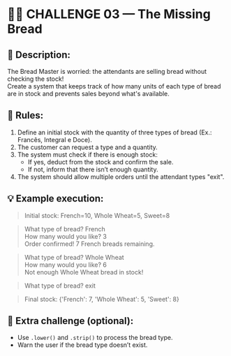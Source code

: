 # 🧙‍♂️ CHALLENGE 03 — The Missing Bread

## 🎯 Description:

The Bread Master is worried: the attendants are selling bread without checking the stock!  
Create a system that keeps track of how many units of each type of bread are in stock and prevents sales beyond what's available.

## 📌 Rules:

1. Define an initial stock with the quantity of three types of bread (Ex.: Francês, Integral e Doce).
2. The customer can request a type and a quantity.
3. The system must check if there is enough stock:
   - If yes, deduct from the stock and confirm the sale.
   - If not, inform that there isn’t enough quantity.
4. The system should allow multiple orders until the attendant types "exit".

## 💡 Example execution:

> Initial stock: French=10, Whole Wheat=5, Sweet=8  
 
> What type of bread? French  
> How many would you like? 3  
> Order confirmed! 7 French breads remaining.  

> What type of bread? Whole Wheat  
> How many would you like? 6  
> Not enough Whole Wheat bread in stock!  

> What type of bread? exit  

> Final stock: {'French': 7, 'Whole Wheat': 5, 'Sweet': 8}

## 🧪 Extra challenge (optional):

- Use `.lower()` and `.strip()` to process the bread type.
- Warn the user if the bread type doesn’t exist.
